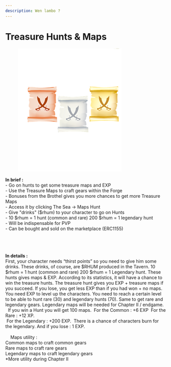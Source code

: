 ```yaml
---
description: Wen lambo ?
---
```


# Treasure Hunts & Maps

<figure><img src="../../.gitbook/assets/all maps.png" alt=""><figcaption></figcaption></figure>

**In brief :** \
\- Go on hunts to get some treasure maps and EXP\
\- Use the Treasure Maps to craft gears within the Forge\
\- Bonuses from the Brothel gives you more chances to get more Treasure Maps\
\- Access it by clicking The Sea -> Maps Hunt\
\- Give "drinks" ($rhum) to your character to go on Hunts\
\- 10 $rhum = 1 hunt (common and rare) 200 $rhum = 1 legendary hunt\
\- Will be indispensable for PVP \
\- Can be bought and sold on the marketplace (ERC1155)\
\
\
\
\
**In details :** \
First, your character needs “thirst points” so you need to give him some drinks. These drinks, of course, are $RHUM produced in the Tavern. 10 $rhum = 1 hunt (common and rare) 200 $rhum = 1 Legendary hunt. These hunts gives maps & EXP. According to its statistics, it will have a chance to win the treasure hunts. The treasure hunt gives you EXP + treasure maps if you succeed. If you lose, you get less EXP than if you had won + no maps. You need EXP to level up the characters. You need to reach a certain level to be able to hunt rare (30) and legendary hunts (70). Same to get rare and legendary gears. Legendary maps will be needed for Chapter II / endgame.    If you win a Hunt you will get 100 maps.  For the Common : +6 EXP  For the Rare : +12 XP. \
 For the Legendary : +200 EXP.  There is a chance of characters burn for the legendary. And if you lose : 1 EXP. \
\
    Maps utility :\
Common maps to craft common gears  \
Rare maps to craft rare gears \
Legendary maps to craft legendary gears \
\*More utility during Chapter II 
